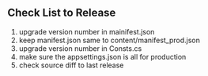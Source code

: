 ﻿## Check List to Release
1. upgrade version number in mainifest.json
2. keep manifest.json same to content/manifest_prod.json
3. upgrade version number in Consts.cs
4. make sure the appsettings.json is all for production
5. check source diff to last release